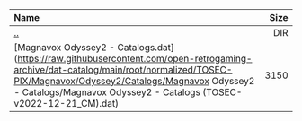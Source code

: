 |Name|Size|
|:---|---:|
|[..](../index.html)|DIR|
|[Magnavox Odyssey2 - Catalogs.dat](https://raw.githubusercontent.com/open-retrogaming-archive/dat-catalog/main/root/normalized/TOSEC-PIX/Magnavox/Odyssey2/Catalogs/Magnavox Odyssey2 - Catalogs/Magnavox Odyssey2 - Catalogs (TOSEC-v2022-12-21_CM).dat)|3150|
